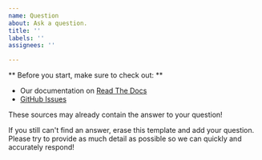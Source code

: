 ```yaml
---
name: Question
about: Ask a question.
title: ''
labels: ''
assignees: ''

---
```


** Before you start, make sure to check out: **
* Our documentation on [Read The Docs](https://nlp.stanford.edu/local/mistral/docs/_build/html/index.html)
* [GitHub Issues](https://github.com/stanford-mercury/mistral/issues)

These sources may already contain the answer to your question!

If you still can't find an answer, erase this template and add your question. Please try to provide as much detail as possible so we can quickly and accurately respond!
